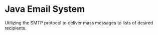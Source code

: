 # Java Email System

Utilizing the SMTP protocol to deliver mass messages to lists of desired recipients.
